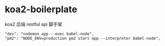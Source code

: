 # koa2-boilerplate
koa2 后端 restful api 脚手架











































```
"dev": "nodemon app --exec babel-node",
"pm2": "NODE_ENV=production pm2 start app --interpreter babel-node",
```
